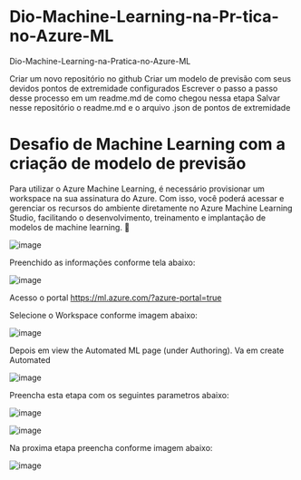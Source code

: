 # Dio-Machine-Learning-na-Pr-tica-no-Azure-ML
Dio-Machine-Learning-na-Pratica-no-Azure-ML

Criar um novo repositório no github
Criar um modelo de previsão com seus devidos pontos de extremidade configurados
Escrever o passo a passo desse processo em um readme.md de como chegou nessa etapa
Salvar nesse repositório o readme.md e o arquivo .json de pontos de extremidade

# Desafio de Machine Learning com a criação de modelo de previsão

Para utilizar o Azure Machine Learning, é necessário provisionar um workspace na sua assinatura do Azure. Com isso, você poderá acessar e gerenciar os recursos do ambiente diretamente no Azure Machine Learning Studio, facilitando o desenvolvimento, treinamento e implantação de modelos de machine learning. 🚀

![image](https://github.com/user-attachments/assets/704001ce-40c1-4cb1-aaf8-ee448f12abbd)


Preenchido as informações conforme tela abaixo:

![image](https://github.com/user-attachments/assets/e23ac570-e4c3-4156-959d-3ac12dd62771)

Acesso o portal  https://ml.azure.com/?azure-portal=true  

Selecione o Workspace conforme imagem abaixo:

![image](https://github.com/user-attachments/assets/baad98ef-a002-4b5e-b5d8-90c3117cca60)


Depois em view the Automated ML page (under Authoring). Va em create Automated 

![image](https://github.com/user-attachments/assets/0699577e-cc0a-4697-a1b7-af99e7b7cd30)

Preencha esta etapa com os seguintes parametros abaixo:

![image](https://github.com/user-attachments/assets/a5ac82d2-1268-4495-a9a5-071c7258ff81)



![image](https://github.com/user-attachments/assets/724c85bc-2327-4516-8cdc-2d8d872250d2)

Na proxima etapa preencha conforme imagem abaixo: 

![image](https://github.com/user-attachments/assets/48a47f54-1301-4fa4-a4a3-4bc52686ada7)

